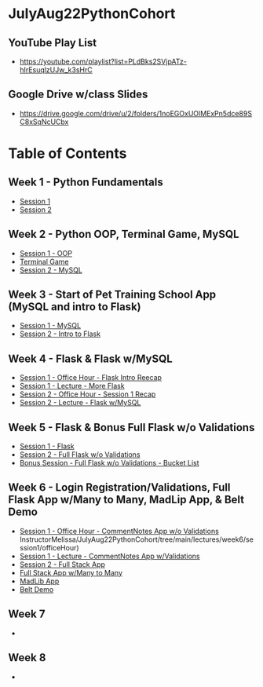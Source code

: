 # JulyAug22PythonCohort

## YouTube Play List
- https://youtube.com/playlist?list=PLdBks2SVjpATz-hIrEsuqlzUJw_k3sHrC

## Google Drive w/class Slides
- https://drive.google.com/drive/u/2/folders/1noEGOxUOlMExPn5dce89SC8xSqNcUCbx

# Table of Contents

## Week 1 - Python Fundamentals
- [Session 1](https://github.com/Python-InstructorMelissa/JulyAug22PythonCohort/tree/main/lectures/week1/session1)
- [Session 2](https://github.com/Python-InstructorMelissa/JulyAug22PythonCohort/tree/main/lectures/week1/session2)

## Week 2 - Python OOP, Terminal Game, MySQL
- [Session 1 - OOP](https://github.com/Python-InstructorMelissa/JulyAug22PythonCohort/tree/main/lectures/week2/session1)
- [Terminal Game](https://github.com/Python-InstructorMelissa/JulyAug22PythonCohort/tree/main/lectures/week2/session2/terminalGame)
- [Session 2 - MySQL](https://github.com/Python-InstructorMelissa/JulyAug22PythonCohort/tree/main/lectures/week2/session2)

## Week 3 - Start of Pet Training School App (MySQL and intro to Flask)
- [Session 1 - MySQL](https://github.com/Python-InstructorMelissa/JulyAug22PythonCohort/tree/main/lectures/week3/session1)
- [Session 2 - Intro to Flask](https://github.com/Python-InstructorMelissa/JulyAug22PythonCohort/tree/main/lectures/week3/)

## Week 4 - Flask & Flask w/MySQL
- [Session 1 - Office Hour - Flask Intro Reecap](https://github.com/Python-InstructorMelissa/JulyAug22PythonCohort/tree/main/lectures/week4/session1/officeHour)
- [Session 1 - Lecture - More Flask](https://github.com/Python-InstructorMelissa/JulyAug22PythonCohort/tree/main/lectures/week4/session1/lecture)
- [Session 2 - Office Hour - Session 1 Recap](https://github.com/Python-InstructorMelissa/JulyAug22PythonCohort/tree/main/lectures/week4/session2/officeHour)
- [Session 2 - Lecture - Flask w/MySQL](https://github.com/Python-InstructorMelissa/JulyAug22PythonCohort/tree/main/lectures/week4/session2/lecture)

## Week 5 - Flask & Bonus Full Flask w/o Validations
- [Session 1 - Flask](https://github.com/Python-InstructorMelissa/JulyAug22PythonCohort/tree/main/lectures/week5/session1)
- [Session 2 - Full Flask w/o Validations](https://github.com/Python-InstructorMelissa/JulyAug22PythonCohort/tree/main/lectures/week5/session2)
- [Bonus Session - Full Flask w/o Validations - Bucket List](https://github.com/Python-InstructorMelissa/JulyAug22PythonCohort/tree/main/lectures/week5/bonusSession)

## Week 6 - Login Registration/Validations, Full Flask App w/Many to Many, MadLip App, & Belt Demo
- [Session 1 - Office Hour - CommentNotes App w/o Validations](https://github.com/Python-)
InstructorMelissa/JulyAug22PythonCohort/tree/main/lectures/week6/session1/officeHour)
- [Session 1 - Lecture - CommentNotes App w/Validations](https://github.com/Python-InstructorMelissa/JulyAug22PythonCohort/tree/main/lectures/week6/session1/lecture)
- [Session 2 - Full Stack App](https://github.com/Python-InstructorMelissa/JulyAug22PythonCohort/tree/main/lectures/week6/session2)
- [Full Stack App w/Many to Many](https://github.com/Python-InstructorMelissa/JulyAug22PythonCohort/tree/main/lectures/week6/fullStackCompleted)
- [MadLib App](https://github.com/Python-InstructorMelissa/JulyAug22PythonCohort/tree/main/lectures/week6/MadLib)
- [Belt Demo](https://github.com/Python-InstructorMelissa/JulyAug22PythonCohort/tree/main/lectures/week6/BeltDemo)

## Week 7
-

## Week 8
-

